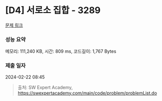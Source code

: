 # [D4] 서로소 집합 - 3289 

[문제 링크](https://swexpertacademy.com/main/code/problem/problemDetail.do?contestProbId=AWBJKA6qr2oDFAWr) 

### 성능 요약

메모리: 111,240 KB, 시간: 809 ms, 코드길이: 1,767 Bytes

### 제출 일자

2024-02-22 08:45



> 출처: SW Expert Academy, https://swexpertacademy.com/main/code/problem/problemList.do
